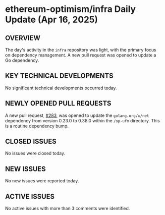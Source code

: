 # ethereum-optimism/infra Daily Update (Apr 16, 2025)
## OVERVIEW 
The day's activity in the `infra` repository was light, with the primary focus on dependency management. A new pull request was opened to update a Go dependency.

## KEY TECHNICAL DEVELOPMENTS

No significant technical developments occurred today.

## NEWLY OPENED PULL REQUESTS
A new pull request, [#283](https://github.com/ethereum-optimism/infra/pull/283), was opened to update the `golang.org/x/net` dependency from version 0.23.0 to 0.38.0 within the `/op-ufm` directory. This is a routine dependency bump.

## CLOSED ISSUES

No issues were closed today.

## NEW ISSUES

No new issues were reported today.

## ACTIVE ISSUES

No active issues with more than 3 comments were identified.